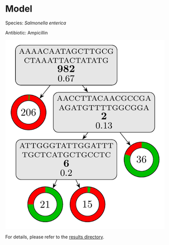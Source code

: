 
# Model

Species: *Salmonella enterica*

Antibiotic: Ampicillin

<a href="./model.pdf"><img src="./model.png" /></a>

For details, please refer to the [results directory](../../../../../results/cart_b/salmonella%20enterica/ampicillin/repeat_4/).

